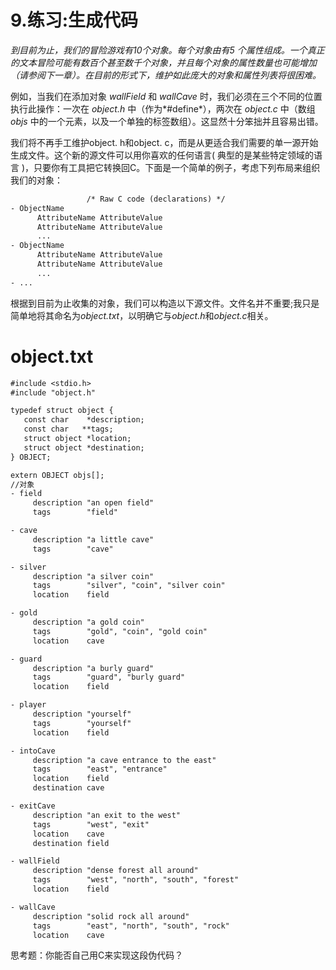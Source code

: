 # 9.练习:生成代码

*到目前为止，我们的冒险游戏有10个对象。每个对象由有5 个属性组成。一个真正的文本冒险可能有数百个甚至数千个对象，并且每个对象的属性数量也可能增加（请参阅下一章）。在目前的形式下，维护如此庞大的对象和属性列表将很困难。*

例如，当我们在添加对象 *wallField* 和 *wallCave* 时，我们必须在三个不同的位置执行此操作：一次在 *object.h* 中（作为*#define*），两次在 *object.c* 中（数组 *objs* 中的一个元素，以及一个单独的标签数组）。这显然十分笨拙并且容易出错。

我们将不再手工维护object. h和object. c，而是从更适合我们需要的单一源开始生成文件。这个新的源文件可以用你喜欢的任何语言( 典型的是某些特定领域的语言 )，只要你有工具把它转换回C。下面是一个简单的例子，考虑下列布局来组织我们的对象：

```txt
                 /* Raw C code (declarations) */
- ObjectName
      AttributeName AttributeValue
      AttributeName AttributeValue
      ...
- ObjectName
      AttributeName AttributeValue
      AttributeName AttributeValue
      ...
- ...
```

根据到目前为止收集的对象，我们可以构造以下源文件。文件名并不重要;我只是简单地将其命名为*object.txt*，以明确它与*object.h*和*object.c*相关。

# object.txt

```txt
#include <stdio.h>
#include "object.h"

typedef struct object {
   const char    *description;
   const char   **tags;
   struct object *location;
   struct object *destination;
} OBJECT;

extern OBJECT objs[];
//对象
- field
     description "an open field"
     tags        "field"

- cave
     description "a little cave"
     tags        "cave"

- silver
     description "a silver coin"
     tags        "silver", "coin", "silver coin"
     location    field

- gold
     description "a gold coin"
     tags        "gold", "coin", "gold coin"
     location    cave

- guard
     description "a burly guard"
     tags        "guard", "burly guard"
     location    field

- player
     description "yourself"
     tags        "yourself"
     location    field

- intoCave
     description "a cave entrance to the east"
     tags        "east", "entrance"
     location    field
     destination cave

- exitCave
     description "an exit to the west"
     tags        "west", "exit"
     location    cave
     destination field

- wallField
     description "dense forest all around"
     tags        "west", "north", "south", "forest"
     location    field

- wallCave
     description "solid rock all around"
     tags        "east", "north", "south", "rock"
     location    cave
```

思考题：你能否自己用C来实现这段伪代码？